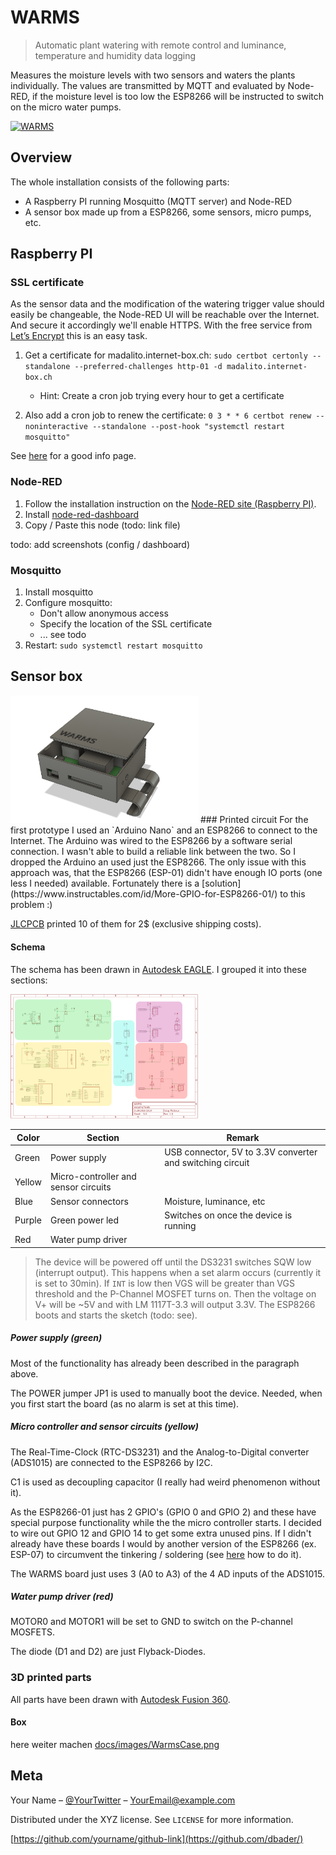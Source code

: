 # WARMS
> Automatic plant watering with remote control and luminance, temperature and humidity data logging

Measures the moisture levels with two sensors and waters the plants individually.
The values are transmitted by MQTT and evaluated by Node-RED, if the moisture level is too low the ESP8266 will be instructed to switch on the micro water pumps.

[![WARMS](http://img.youtube.com/vi/PIqeCujVt_k/0.jpg)](http://www.youtube.com/watch?v=PIqeCujVt_k "WARMS")

## Overview
The whole installation consists of the following parts:
* A Raspberry PI running Mosquitto (MQTT server) and Node-RED
* A sensor box made up from a ESP8266, some sensors, micro pumps, etc.

## Raspberry PI
### SSL certificate
As the sensor data and the modification of the watering trigger value should easily be changeable, the Node-RED UI will be reachable over the Internet.
And secure it accordingly we'll enable HTTPS.
With the free service from [Let’s Encrypt](https://letsencrypt.org/) this is an easy task.
1) Get a certificate for madalito.internet-box.ch: `sudo certbot certonly --standalone --preferred-challenges http-01 -d madalito.internet-box.ch`
   * Hint: Create a cron job trying every hour to get a certificate
   
1) Also add a cron job to renew the certificate: `0 3 * * 6 certbot renew --noninteractive --standalone --post-hook "systemctl restart mosquitto"`

See [here](https://www.digitalocean.com/community/tutorials/how-to-install-and-secure-the-mosquitto-mqtt-messaging-broker-on-ubuntu-16-04) for a good info page.

### Node-RED
1) Follow the installation instruction on the [Node-RED site (Raspberry PI)](https://nodered.org/docs/hardware/raspberrypi).
1) Install [node-red-dashboard](https://github.com/node-red/node-red-dashboard)
1) Copy / Paste this node (todo: link file)

todo: add screenshots (config / dashboard)

### Mosquitto
1) Install mosquitto
1) Configure mosquitto:
   - Don't allow anonymous access
   - Specify the location of the SSL certificate
   - ... see todo
1) Restart: `sudo systemctl restart mosquitto`

## Sensor box
<img src="docs/images/WarmsCase.png" width="300"/>
### Printed circuit
For the first prototype I used an `Arduino Nano` and an ESP8266 to connect to the Internet. The Arduino was wired to the ESP8266 by a software serial connection. I wasn't able to build a reliable link between the two. So I dropped the Arduino an used just the ESP8266. The only issue with this approach was, that the ESP8266 (ESP-01) didn't have enough IO ports (one less I needed) available.
Fortunately there is a [solution](https://www.instructables.com/id/More-GPIO-for-ESP8266-01/) to this problem :)

[JLCPCB](https://jlcpcb.com) printed 10 of them for 2$ (exclusive shipping costs).

#### Schema
The schema has been drawn in [Autodesk EAGLE](https://www.autodesk.com/products/eagle/overview). I grouped it into these sections:

<img src="docs/images/WateringPlants_Sections.png" width="300"/>

Color | Section | Remark
--- | --- | ---
Green | Power supply | USB connector, 5V to 3.3V converter and switching circuit
Yellow | Micro-controller and sensor circuits | 
Blue | Sensor connectors | Moisture, luminance, etc
Purple | Green power led | Switches on once the device is running
Red | Water pump driver |


> The device will be powered off until the DS3231 switches SQW low (interrupt output). This happens when a set alarm occurs (currently it is set to 30min).
> If `INT` is low then VGS will be greater than VGS threshold and the P-Channel MOSFET turns on. Then the voltage on V+ will be ~5V and with LM 1117T-3.3 will output 3.3V. The ESP8266 boots and starts the sketch (todo: see).

##### Power supply (green)
Most of the functionality has already been described in the paragraph above.

The POWER jumper JP1 is used to manually boot the device. Needed, when you first start the board (as no alarm is set at this time).

##### Micro controller and sensor circuits (yellow)
The Real-Time-Clock (RTC-DS3231) and the Analog-to-Digital converter (ADS1015) are connected to the ESP8266 by I2C.

C1 is used as decoupling capacitor (I really had weird phenomenon without it).

As the ESP8266-01 just has 2 GPIO's (GPIO 0 and GPIO 2) and these have special purpose functionality while the the micro controller starts. I decided to wire out GPIO 12 and GPIO 14 to get some extra unused pins. If I didn't already have these boards I would by another version of the ESP8266 (ex. ESP-07) to circumvent the tinkering / soldering (see [here](https://www.instructables.com/id/More-GPIO-for-ESP8266-01/) how to do it).

The WARMS board just uses 3 (A0 to A3) of the 4 AD inputs of the ADS1015.

##### Water pump driver (red)
MOTOR0 and MOTOR1 will be set to GND to switch on the P-channel MOSFETS.

The diode (D1 and D2) are just Flyback-Diodes.

### 3D printed parts
All parts have been drawn with [Autodesk Fusion 360](https://www.autodesk.com/products/fusion-360/overview).
#### Box
here weiter machen [docs/images/WarmsCase.png]()


## Meta

Your Name – [@YourTwitter](https://twitter.com/dbader_org) – YourEmail@example.com

Distributed under the XYZ license. See ``LICENSE`` for more information.

[https://github.com/yourname/github-link](https://github.com/dbader/)


<!-- Markdown link & img dfn's -->
[npm-image]: https://img.shields.io/npm/v/datadog-metrics.svg?style=flat-square
[npm-url]: https://npmjs.org/package/datadog-metrics
[npm-downloads]: https://img.shields.io/npm/dm/datadog-metrics.svg?style=flat-square
[travis-image]: https://img.shields.io/travis/dbader/node-datadog-metrics/master.svg?style=flat-square
[travis-url]: https://travis-ci.org/dbader/node-datadog-metrics
[wiki]: https://github.com/yourname/yourproject/wiki
